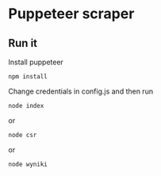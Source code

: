 # Puppeteer scraper
## Run it
Install puppeteer
```
npm install
```
Change credentials in config.js and then run 
```
node index
```
or
```
node csr
```
or
```
node wyniki
```
